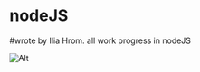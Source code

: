 # nodeJS
#wrote by Ilia Hrom.
all work progress in nodeJS

![Alt]([[https://cdn.pixabay.com/photo/2023/01/07/05/29/test-paper-7702622_1280.jpg](https://pixabay.com/vectors/node-js-logo-nodejs-javascript-736399/)](https://cdn.pixabay.com/photo/2015/04/23/17/41/node-js-736399_1280.png))
